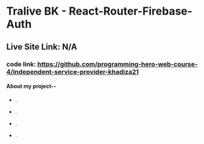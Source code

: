 # Tralive BK - React-Router-Firebase-Auth

## Live Site Link: N/A

### code link: https://github.com/programming-hero-web-course-4/independent-service-provider-khadiza21

#### About my project--

- .
- .

- .

- .

 <a href=""><img src="" alt="" /></a>